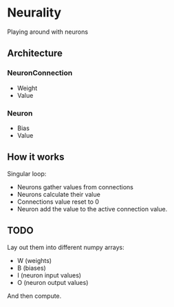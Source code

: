 # Neurality

Playing around with neurons

## Architecture

### NeuronConnection

- Weight
- Value

### Neuron

- Bias
- Value

## How it works

Singular loop:

  - Neurons gather values from connections
  - Neurons calculate their value
  - Connections value reset to 0
  - Neuron add the value to the active connection value.

## TODO

Lay out them into different numpy arrays:
  - W (weights)
  - B (biases)
  - I (neuron input values)
  - O (neuron output values)

And then compute.